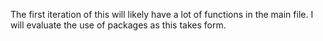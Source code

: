 The first iteration of this will likely have a lot of functions in the
main file. I will evaluate the use of packages as this takes form.
